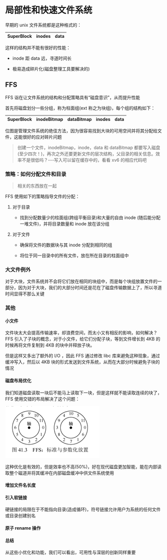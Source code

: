 # 局部性和快速文件系统

早期的 unix 文件系统都是这种格式的：

| SuperBlock | inodes | data |
| ---------- | ------ | ---- |

这样的结构并不能有很好的性能：

- inode 距 data 远，寻道时间长

- 极易造成碎片化(磁盘整理工具要解决的)

## FFS

FFS 诣在让文件系统的结构和分配策略具有“磁盘意识”，从而提升性能

首先将磁盘划分一些分组，称为柱面组(ext 称之为块组)，每个组的结构如下：

| SuperBlock | inodeBitmap | dataBitmap | inodes | data |
| ---------- | ----------- | ---------- | ------ | ---- |

位图是管理文件系统的绝佳方法，因为很容易找到大块的可用空间并将其分配给文件，这能很好的应对碎片问题

> 创建一个文件，inodeBitmap，inode，data 和 dataBitmap 都要写入磁盘(至少四次！)，再次之外还要更新文件的层次结构，父目录的相关信息。效率不是很低吗？---写入可以留在缓存中的，看看 xv6 的相应代码吧

### 策略：如何分配文件和目录

> 相关的东西放在一起

FFS 使用如下的策略指导文件的分配：

1. 对于目录
   
   - 找到分配数量少的柱面组(跨组平衡目录)和大量的自由 inode (随后能分配一堆文件)，并将目录数量和 inode 放在该分组

2. 对于文件
   
   - 确保将文件的数据块与其 inode 分配到相同的组
   
   - 将位于同一目录中的所有文件，放在所在目录的柱面组中

### 大文件例外

对于大块，文件系统并不会将它们放在相同的块组中，而是每个块组放置文件的一部分，因为对于大块，我们的大部分时间还是花在了磁盘传输数据上了，所以寻道时间显得不那么关键

### 其他

#### 小文件

文件块太大会提高传输速率，却浪费空间，而太小又有相反的影响，如何解决？ FFS 引入了子块的概念，对于小文件，给它们分配子块，等到文件增长到 4KB 的时候再将文件复制到 4KB 的块中并释放子块。

但是这样又多出了额外的 I/O ，因此 FFS 通过修改 libc 库来避免这种现象，通过缓冲写入，然后以 4KB 块的形式发送到文件系统，从而在大部分时候避免子块的情况

#### 磁盘布局优化

我们知道磁盘读取一块后不能马上读取下一块，但是这样就不能读取连续的块了， FFS 使用交错的布局解决了这个问题：

![](../../iamge/ostep/Screenshot%20from%202023-09-19%2016-55-58.png)

这种优化是有效的，但是效率也不高(50%)，好在现代磁盘更加智能，能在内部读取整个磁道并将其缓冲在内部磁盘缓冲中供文件系统使用

#### 增加文件名长度

#### 引入软链接

硬链接的局限在于不能指向目录(造成循环)，符号链接允许用户为系统的任何文件或目录创建别名

#### 原子 rename 操作

#### 总结

从这些小优化和功能，我们可以看出，可用性与深层的创新同样重要

# 
